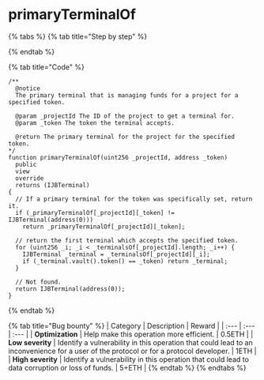 # primaryTerminalOf

{% tabs %}
{% tab title="Step by step" %}

{% endtab %}

{% tab title="Code" %}
```solidity
/** 
  @notice
  The primary terminal that is managing funds for a project for a specified token.

  @param _projectId The ID of the project to get a terminal for.
  @param _token The token the terminal accepts.

  @return The primary terminal for the project for the specified token.
*/
function primaryTerminalOf(uint256 _projectId, address _token)
  public
  view
  override
  returns (IJBTerminal)
{
  // If a primary terminal for the token was specifically set, return it.
  if (_primaryTerminalOf[_projectId][_token] != IJBTerminal(address(0)))
    return _primaryTerminalOf[_projectId][_token];

  // return the first terminal which accepts the specified token.
  for (uint256 _i; _i < _terminalsOf[_projectId].length; _i++) {
    IJBTerminal _terminal = _terminalsOf[_projectId][_i];
    if (_terminal.vault().token() == _token) return _terminal;
  }

  // Not found.
  return IJBTerminal(address(0));
}
```
{% endtab %}

{% tab title="Bug bounty" %}
| Category | Description | Reward |
| :--- | :--- | :--- |
| **Optimization** | Help make this operation more efficient. | 0.5ETH |
| **Low severity** | Identify a vulnerability in this operation that could lead to an inconvenience for a user of the protocol or for a protocol developer. | 1ETH |
| **High severity** | Identify a vulnerability in this operation that could lead to data corruption or loss of funds. | 5+ETH |
{% endtab %}
{% endtabs %}
